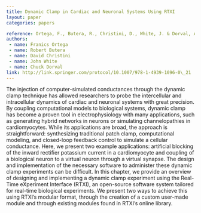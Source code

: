 ```yaml
---
title: Dynamic Clamp in Cardiac and Neuronal Systems Using RTXI
layout: paper
categories: papers

reference: Ortega, F., Butera, R., Christini, D., White, J. & Dorval, A., II. in Patch-Clamp Methods and Protocols (eds. Martina, M. & Taverna, S.) 1183, 327–354 (Springer New York, 2014).
authors: 
 - name: Franics Ortega
 - name: Robert Butera
 - name: David Christini
 - name: John White
 - name: Chuck Dorval
link: http://link.springer.com/protocol/10.1007/978-1-4939-1096-0\_21
---
```


The injection of computer-simulated conductances through the dynamic clamp technique has allowed researchers to probe the intercellular and intracellular dynamics of cardiac and neuronal systems with great precision. By coupling computational models to biological systems, dynamic clamp has become a proven tool in electrophysiology with many applications, such as generating hybrid networks in neurons or simulating channelopathies in cardiomyocytes. While its applications are broad, the approach is straightforward: synthesizing traditional patch clamp, computational modeling, and closed-loop feedback control to simulate a cellular conductance. Here, we present two example applications: artificial blocking of the inward rectifier potassium current in a cardiomyocyte and coupling of a biological neuron to a virtual neuron through a virtual synapse. The design and implementation of the necessary software to administer these dynamic clamp experiments can be difficult. In this chapter, we provide an overview of designing and implementing a dynamic clamp experiment using the Real-Time eXperiment Interface (RTXI), an open-source software system tailored for real-time biological experiments. We present two ways to achieve this using RTXI’s modular format, through the creation of a custom user-made module and through existing modules found in RTXI’s online library.


